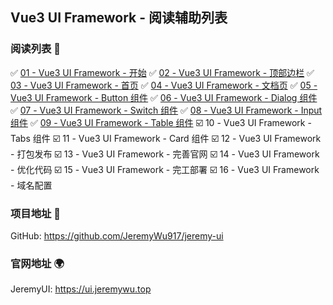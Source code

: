 ## Vue3 UI Framework - 阅读辅助列表

### 阅读列表 :bookmark:

:white_check_mark: [01 - Vue3 UI Framework - 开始](https://www.cnblogs.com/jeremywucnblog/p/15670610.html)
:white_check_mark: [02 - Vue3 UI Framework - 顶部边栏](https://www.cnblogs.com/jeremywucnblog/p/15674600.html)
:white_check_mark: [03 - Vue3 UI Framework - 首页](https://www.cnblogs.com/jeremywucnblog/p/15674822.html)
:white_check_mark: [04 - Vue3 UI Framework - 文档页](https://www.cnblogs.com/jeremywucnblog/p/15674929.html)
:white_check_mark: [05 - Vue3 UI Framework - Button 组件](https://www.cnblogs.com/jeremywucnblog/p/15682873.html)
:white_check_mark: [06 - Vue3 UI Framework - Dialog 组件](https://www.cnblogs.com/jeremywucnblog/p/15687958.html)
:white_check_mark: [07 - Vue3 UI Framework - Switch 组件](https://www.cnblogs.com/jeremywucnblog/p/15691475.html)
:white_check_mark: [08 - Vue3 UI Framework - Input 组件](https://www.cnblogs.com/jeremywucnblog/p/15696445.html)
:white_check_mark: [09 - Vue3 UI Framework - Table 组件](https://www.cnblogs.com/jeremywucnblog/p/15701031.html)
:ballot_box_with_check: 10 - Vue3 UI Framework - Tabs 组件
:ballot_box_with_check: 11 - Vue3 UI Framework - Card 组件
:ballot_box_with_check: 12 - Vue3 UI Framework - 打包发布
:ballot_box_with_check: 13 - Vue3 UI Framework - 完善官网
:ballot_box_with_check: 14 - Vue3 UI Framework - 优化代码
:ballot_box_with_check: 15 - Vue3 UI Framework - 完工部署
:ballot_box_with_check: 16 - Vue3 UI Framework - 域名配置

### 项目地址 :gift:

GitHub: https://github.com/JeremyWu917/jeremy-ui

### 官网地址 :earth_africa:

JeremyUI: https://ui.jeremywu.top

